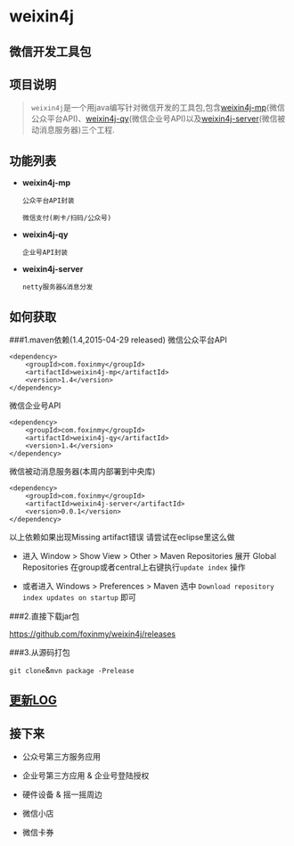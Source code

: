 weixin4j
========

微信开发工具包
-------------

项目说明
-------
 > `weixin4j`是一个用java编写针对微信开发的工具包,包含[weixin4j-mp](./weixin4j-mp)(微信公众平台API)、[weixin4j-qy](./weixin4j-qy)(微信企业号API)以及[weixin4j-server](./weixin4j-server)(微信被动消息服务器)三个工程.

功能列表
-------
* **weixin4j-mp**

  `公众平台API封装`
	
  `微信支付(刷卡/扫码/公众号)`
	
* **weixin4j-qy**

  `企业号API封装`
  
* **weixin4j-server**
  
  `netty服务器&消息分发`

如何获取
----------
###1.maven依赖(1.4,2015-04-29 released)
微信公众平台API

	<dependency>
	    <groupId>com.foxinmy</groupId>
	    <artifactId>weixin4j-mp</artifactId>
	    <version>1.4</version>
	</dependency>
微信企业号API

	<dependency>
	    <groupId>com.foxinmy</groupId>
	    <artifactId>weixin4j-qy</artifactId>
	    <version>1.4</version>
	</dependency>
微信被动消息服务器(本周内部署到中央库)

	<dependency>
	    <groupId>com.foxinmy</groupId>
	    <artifactId>weixin4j-server</artifactId>
	    <version>0.0.1</version>
	</dependency>

以上依赖如果出现Missing artifact错误 请尝试在eclipse里这么做

  + 进入 Window > Show View > Other > Maven Repositories 展开 Global Repositories 在group或者central上右键执行`update index` 操作
  
  + 或者进入 Windows > Preferences > Maven 选中 `Download repository index updates on startup` 即可


###2.直接下载jar包

https://github.com/foxinmy/weixin4j/releases

###3.从源码打包

`git clone`&`mvn package -Prelease`

[更新LOG](./CHANGE.md)
----------------------
  
接下来
------
* 公众号第三方服务应用

* 企业号第三方应用 & 企业号登陆授权

* 硬件设备 & 摇一摇周边

* 微信小店

* 微信卡券